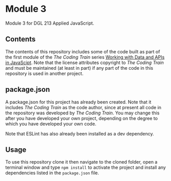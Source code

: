 # Module 3 
Module 3 for DGL 213 Applied JavaScript.

## Contents
The contents of this repository includes some of the code built as part of the first module of the *The Coding Train* series [Working with Data and APIs in JavaScipt](https://www.youtube.com/playlist?list=PLRqwX-V7Uu6YxDKpFzf_2D84p0cyk4T7X). Note that the license attributes copyright to *The Coding Train* and must be maintained (at least in part) if any part of the code in this repository is used in another project.

## package.json
A package.json for this project has already been created. Note that it includes *The Coding Train* as the code author, since at present all code in the repository was developed by *The Coding Train*. You may change this after you have developed your own project, depending on the degree to which you have developed your own code.

Note that ESLint has also already been installed as a dev dependency.

## Usage
To use this repository clone it then navigate to the cloned folder, open a terminal window and type `npm install` to activate the project and install any dependencies listed in the `package.json` file.